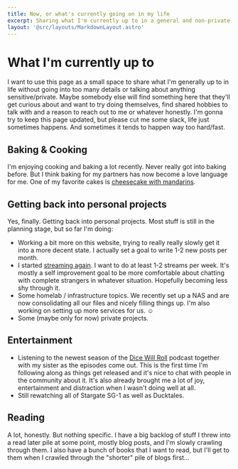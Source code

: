 ```yaml
---
title: Now, or what's currently going on in my life
excerpt: Sharing what I'm currently up to in a general and non-private sense.
layout: '@src/layouts/MarkdownLayout.astro'
---
```


# What I'm currently up to

I want to use this page as a small space to share what I'm generally up to in life without going into too many details or talking about anything sensitive/private. Maybe somebody else will find something here that they'll get curious about and want to try doing themselves, find shared hobbies to talk with and a reason to reach out to me or whatever honestly. I'm gonna try to keep this page updated, but please cut me some slack, life just sometimes happens. And sometimes it tends to happen way too hard/fast.

## Baking & Cooking

I'm enjoying cooking and baking a lot recently. Never really got into baking before. But I think baking for my partners has now become a love language for me. One of my favorite cakes is [cheesecake with mandarins](/cheesecake-with-mandarins).

## Getting back into personal projects

Yes, finally. Getting back into personal projects. Most stuff is still in the planning stage, but so far I'm doing:

- Working a bit more on this website, trying to really really slowly get it into a more decent state. I actually set a goal to write 1-2 new posts per month.
- I started [streaming again](https://www.twitch.tv/aliciabytes). I want to do at least 1-2 streams per week. It's mostly a self improvement goal to be more comfortable about chatting with complete strangers in whatever situation. Hopefully becoming less shy through it.
- Some homelab / infrastructure topics. We recently set up a NAS and are now consolidating all our files and nicely filling things up. I'm also working on setting up more services for us. ☺️
- Some (maybe only for now) private projects.

## Entertainment

- Listening to the newest season of the [Dice Will Roll](https://www.dicewillroll.com) podcast together with my sister as the episodes come out. This is the first time I'm following along as things get released and it's nice to chat with people in the community about it. It's also already brought me a lot of joy, entertainment and distraction when I wasn't doing well at all.
- Still rewatching all of Stargate SG-1 as well as Ducktales.

## Reading

A lot, honestly. But nothing specific. I have a big backlog of stuff I threw into a read later pile at some point, mostly blog posts, and I'm slowly crawling through them. I also have a bunch of books that I want to read, but I'll get to them when I crawled through the "shorter" pile of blogs first...

